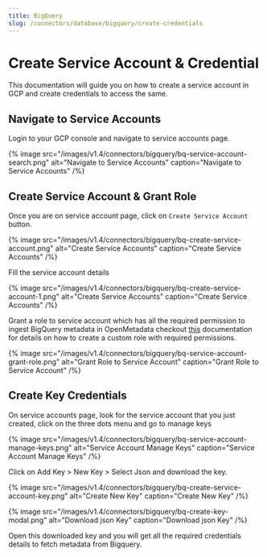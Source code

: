 ```yaml
---
title: BigQuery
slug: /connectors/database/bigquery/create-credentials
---
```


# Create Service Account & Credential 

This documentation will guide you on how to create a service account in GCP and create credentials to access the same.


## Navigate to Service Accounts

Login to your GCP console and navigate to service accounts page.

{% image
src="/images/v1.4/connectors/bigquery/bq-service-account-search.png"
alt="Navigate to Service Accounts"
caption="Navigate to Service Accounts" /%}


## Create Service Account & Grant Role

Once you are on service account page, click on `Create Service Account` button.

{% image
src="/images/v1.4/connectors/bigquery/bq-create-service-account.png"
alt="Create Service Accounts"
caption="Create Service Accounts" /%}

Fill the service account details 

{% image
src="/images/v1.4/connectors/bigquery/bq-create-service-account-1.png"
alt="Create Service Accounts"
caption="Create Service Accounts" /%}

Grant a role to service account which has all the required permission to ingest BigQuery metadata in OpenMetadata checkout [this](/connectors/database/bigquery/roles) documentation for details on how to create a custom role with required permissions.

{% image
src="/images/v1.4/connectors/bigquery/bq-service-account-grant-role.png"
alt="Grant Role to Service Account"
caption="Grant Role to Service Account" /%}


## Create Key Credentials

On service accounts page, look for the service account that you just created, click on the three dots menu and go to manage keys

{% image
src="/images/v1.4/connectors/bigquery/bq-service-account-manage-keys.png"
alt="Service Account Manage Keys"
caption="Service Account Manage Keys" /%}


Click on Add Key > New Key > Select Json and download the key.

{% image
src="/images/v1.4/connectors/bigquery/bq-create-service-account-key.png"
alt="Create New Key"
caption="Create New Key" /%}

{% image
src="/images/v1.4/connectors/bigquery/bq-create-key-modal.png"
alt="Download json Key"
caption="Download json Key" /%}

Open this downloaded key and you will get all the required credentials details to fetch metadata from Bigquery.
